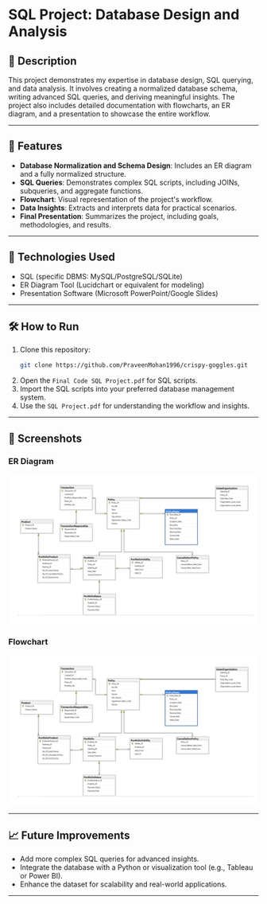 # **SQL Project: Database Design and Analysis**

## **📖 Description**
This project demonstrates my expertise in database design, SQL querying, and data analysis. It involves creating a normalized database schema, writing advanced SQL queries, and deriving meaningful insights. The project also includes detailed documentation with flowcharts, an ER diagram, and a presentation to showcase the entire workflow.

---

## **🔑 Features**
- **Database Normalization and Schema Design**: Includes an ER diagram and a fully normalized structure.
- **SQL Queries**: Demonstrates complex SQL scripts, including JOINs, subqueries, and aggregate functions.
- **Flowchart**: Visual representation of the project's workflow.
- **Data Insights**: Extracts and interprets data for practical scenarios.
- **Final Presentation**: Summarizes the project, including goals, methodologies, and results.

---

## **🚀 Technologies Used**
- SQL (specific DBMS: MySQL/PostgreSQL/SQLite)
- ER Diagram Tool (Lucidchart or equivalent for modeling)
- Presentation Software (Microsoft PowerPoint/Google Slides)

---

## **🛠️ How to Run**
1. Clone this repository:
   ```bash
   git clone https://github.com/PraveenMohan1996/crispy-goggles.git
   ```
2. Open the `Final Code SQL Project.pdf` for SQL scripts.
3. Import the SQL scripts into your preferred database management system.
4. Use the `SQL Project.pdf` for understanding the workflow and insights.

---

## **📸 Screenshots**
### **ER Diagram**
![ER Diagram](./Screenshot%202024-11-10%20at%2022.27.36.png)

### **Flowchart**
![Flowchart](./Screenshot%202024-11-10%20at%2022.27.36.png)

---

## **📈 Future Improvements**
- Add more complex SQL queries for advanced insights.
- Integrate the database with a Python or visualization tool (e.g., Tableau or Power BI).
- Enhance the dataset for scalability and real-world applications.

---
